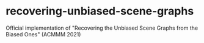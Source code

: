 # recovering-unbiased-scene-graphs
Official implementation of "Recovering the Unbiased Scene Graphs from the Biased Ones" (ACMMM 2021)
